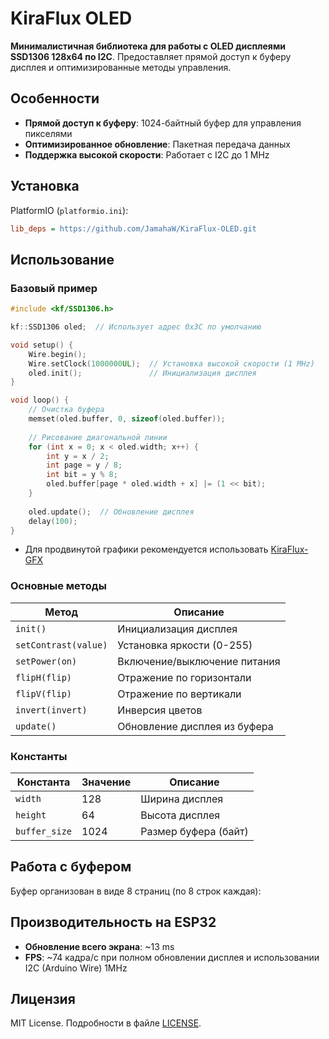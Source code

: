 # KiraFlux OLED

**Минималистичная библиотека для работы с OLED дисплеями SSD1306 128x64 по I2C**. Предоставляет прямой доступ к буферу дисплея и оптимизированные методы управления.

## Особенности

- **Прямой доступ к буферу**: 1024-байтный буфер для управления пикселями
- **Оптимизированное обновление**: Пакетная передача данных
- **Поддержка высокой скорости**: Работает с I2C до 1 MHz

## Установка

PlatformIO (`platformio.ini`):

```ini
lib_deps = https://github.com/JamahaW/KiraFlux-OLED.git
```

## Использование

### Базовый пример

```cpp
#include <kf/SSD1306.h>

kf::SSD1306 oled;  // Использует адрес 0x3C по умолчанию

void setup() {
    Wire.begin();
    Wire.setClock(1000000UL);  // Установка высокой скорости (1 MHz)
    oled.init();               // Инициализация дисплея
}

void loop() {
    // Очистка буфера
    memset(oled.buffer, 0, sizeof(oled.buffer));
    
    // Рисование диагональной линии
    for (int x = 0; x < oled.width; x++) {
        int y = x / 2;
        int page = y / 8;
        int bit = y % 8;
        oled.buffer[page * oled.width + x] |= (1 << bit);
    }
    
    oled.update();  // Обновление дисплея
    delay(100);
}
```

* Для продвинутой графики рекомендуется использовать [KiraFlux-GFX](https://github.com/JamahaW/KiraFlux-GFX.git)

### Основные методы

| Метод                | Описание                     |
|----------------------|------------------------------|
| `init()`             | Инициализация дисплея        |
| `setContrast(value)` | Установка яркости (0-255)    |
| `setPower(on)`       | Включение/выключение питания |
| `flipH(flip)`        | Отражение по горизонтали     |
| `flipV(flip)`        | Отражение по вертикали       |
| `invert(invert)`     | Инверсия цветов              |
| `update()`           | Обновление дисплея из буфера |

### Константы

| Константа     | Значение | Описание             |
|---------------|----------|----------------------|
| `width`       | 128      | Ширина дисплея       |
| `height`      | 64       | Высота дисплея       |
| `buffer_size` | 1024     | Размер буфера (байт) |

## Работа с буфером

Буфер организован в виде 8 страниц (по 8 строк каждая):

## Производительность на ESP32

- **Обновление всего экрана**: ~13 ms
- **FPS**: ~74 кадра/с при полном обновлении дисплея и использовании I2C (Arduino Wire) 1MHz

## Лицензия

MIT License. Подробности в файле [LICENSE](LICENSE).
